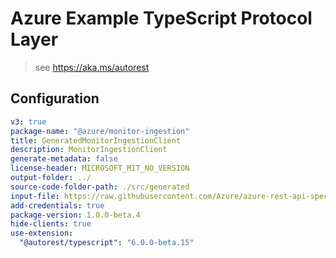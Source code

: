 # Azure Example TypeScript Protocol Layer

> see https://aka.ms/autorest

## Configuration

```yaml
v3: true
package-name: "@azure/monitor-ingestion"
title: GeneratedMonitorIngestionClient
description: MonitorIngestionClient
generate-metadata: false
license-header: MICROSOFT_MIT_NO_VERSION
output-folder: ../
source-code-folder-path: ./src/generated
input-file: https://raw.githubusercontent.com/Azure/azure-rest-api-specs/c6d856b6ca7f079e96ed8680bd867b8d6c197669/specification/monitor/data-plane/ingestion/preview/2021-11-01-preview/DataCollectionRules.json
add-credentials: true
package-version: 1.0.0-beta.4
hide-clients: true
use-extension:
  "@autorest/typescript": "6.0.0-beta.15"
```
